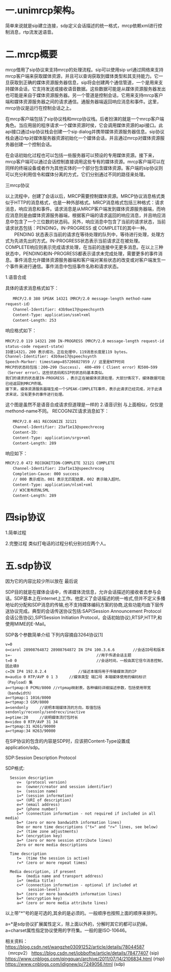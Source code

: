 
# 一.unimrcp架构。

简单来说就是sip建立连接，sdp定义会话描述的统一格式，mrcp依赖xml进行控制消息，rtp流发送语音。












# 二.mrcp概要

mrcp借用了sip协议来支持mrcp的处理流程。sip可以使用sip url通过网络来支持mrcp客户端来获取媒体资源，并且可以查询获取到媒体类型和其支持能力。它一旦获取到正确的媒体资源服务器信息，sip将会创建两个通信管道，一个是用来支持媒体会话，它支持发送或接收语音数据。这些数据可能是从媒体资源服务器发出也可能是来自于媒体资源服务器。另一个管道是控制会话，它用来支持mrcp客户端和媒体资源服务器之间的请求通信。通服务器端返回响应消息和事件。这里，mrcp协议是运行在控制会话之上。

 在mrcp客户端包括了sip协议栈和mrcp协议栈。后者扮演的就是一个mrcp客户端角色。当应用层的程序请求一个媒体资源时侯，它会调用媒体资源的api接口。此api接口通过sip协议栈会创建一个sip dialog并携带媒体资源服务器信息。sip协议栈会通过rtp对媒体服务器资源初始化一个媒体会话，并且通过mrcp对媒体资源服务器创建一个控制会话。
                
 在会话初始化过程也可以包括一些服务器可以预设的专用媒体资源。接下来，mrcp客户端可以通过会话控制直接调用这些专有的媒体资源。mrcp客户端可以在同样的终端设备或者作为其他实体的一个部分包含媒体资源。客户端的sip协议则可以充分利用信令和媒体分离的方式，它们分别通过不同的路径来处理。


三mrcp协议

以上流程中，创建了会话以后，MRCP需要控制媒体资源。MRCP协议消息格式类似于HTTP的消息格式，也是一种外部格式。MRCP消息格式包括三种格式：请求消息，响应消息和事件。请求消息是从MRCP客户端发到媒体资源服务器端，而响应消息则是由媒体资源服务器端，根据客户端的请求返回的响应消息，并且响应消息中包含了一个三位数的状态码。另外，响应消息中包含了当前的请求状态，当前请求状态包括：PENDING，IN-PROGRESS 或 COMPLETE的其中一种。
　　PENDING 状态表示当前的请求在等待处理的队列中，等待进行处理，处理方式为先进先出的方式。IN-PROGRESS状态表示当前请求正在被处理。COMPLETE响应则表示完成请求处理，在当前的连接中无更多消息。在以上三种状态中，PENDING和IN-PROGRESS都表示请求未完成处理，需要更多的事件消息。事件消息允许媒体资源服务器端和客户端对某些状态的改变或对客户端发生一个事件来进行通信。事件消息中包括事件名称和请求状态。

1.语音合成

具体的请求消息格式如下：
```
　　MRCP/2.0 380 SPEAK 14321（MRCP/2.0 message-length method-name request-id）
　　Channel-Identifier: 43b9ae17@speechsynth
　　Content-Type: application/ssml+xml
　　Content-Length: 253
```





响应格式如下：
```
MRCP/2.0 119 14321 200 IN-PROGRESS（MRCP/2.0 message-length request-id status-code request-state）
ID是14321，200 表示成功，正在处理中，119消息长度是119 bytes。
Channel-Identifier: 43b9ae17@speechsynth
Speech-Marker: timestamp=857206027059 // 这里是NTP时间
MRCP的状态码包括：200–299（Success）， 400–499（ Client error）和500–599（Server error）。这些状态码和SIP的状态码基本类似。
我们的请求的状态是IN-PROGRESS ，表示正在被媒体资源处理，大部分情况下，媒体数据可能已经返回到MRCP终端。
接下来，媒体资源服务器端生成一个SPEAK-COMPLETE事件，表示此请求已经完成，对于此请求来说，没有更多的事件进行处理。
```

这个图是虽然不是语音合成请求但道理是一样的
2.语音识别
与上面相似，仅仅是methond-name不同。
RECOGNIZE请求消息如下：
```
　　MRCP/2.0 461 RECOGNIZE 32121
　　Channel-Identifier: 23af1e13@speechrecog
　　Content-ID:
　　Content-Type: application/srgs+xml
　　Content-Length: 289
  ```
响应如下：
```
MRCP/2.0 472 RECOGNITION-COMPLETE 32121 COMPLETE
　　Channel-Identifier: 23af1e13@speechrecog
　　Completion-Cause: 000 success
　　// 000 表示成功，001 表示无匹配结果，002 表示输入超时。
　　Content-Type: application/nlsml+xml
　　// W3C发布的NLSML
　　Content-Length: 289
  ```


# 四sip协议

1.简单过程






2.完整过程
类似打电话的过程分机分别对应两个人。





# 五.sdp协议
因为它的内容比较少所以放在 最后说

SDP目的就是在媒体会话中，传递媒体流信息，允许会话描述的接收者去参与会话。SDP基本上在internet上工作。他定义了会话描述的统一格式,但并不定义多播地址的分配和SDP消息的传输,也不支持媒体编码方案的协商,这些功能均由下层传送协议完成。典型的会话传送协议包括:SAP(Session Announcement Protocol会话公告协议),SIP(Session Initiation Protocol，会话初始协议),RTSP,HTTP,和使用MIME的E-Mail。


SDP各个参数简单介绍
下列内容摘自3264协议[1]
```
v=0                                                                              
o=carol 28908764872 28908764872 IN IP4 100.3.6.6        //会话ID号和版本
s=-                                     //用于传递会话主题
t=0 0                                   //会话时间，一般由其它信令消息控制，因此填0
c=IN IP4 192.0.2.4              //描述本端将用于传输媒体流的IP
m=audio 0 RTP/AVP 0 1 3     //媒体类型 端口号 本端媒体使用的编码标识（Payload）集
a=rtpmap:0 PCMU/8000 //rtpmap映射表，各种编码详细描述参数，包括使用带宽（bandwidth）
a=rtpmap:1 1016/8000
a=rtpmap:3 GSM/8000
a=sendonly     //说明本端媒体流的方向，取值包括sendonly/recvonly/sendrecv/inactive
a=ptime:20     //说明媒体流打包时长
m=video 0 RTP/AVP 31 34
a=rtpmap:31 H261/90000
a=rtpmap:34 H263/90000
```


在SIP协议的包含的内容是SDP时，应该把Content-Type设置成application/sdp。

SDP:Session Description Protocol

SDP格式:

      Session description
         v=  (protocol version)
         o=  (owner/creator and session identifier)
         s=  (session name)
         i=* (session information)
         u=* (URI of description)
         e=* (email address)
         p=* (phone number)
         c=* (connection information - not required if included in all media)
         b=* (zero or more bandwidth information lines)
         One or more time descriptions ("t=" and "r=" lines, see below)
         z=* (time zone adjustments)
         k=* (encryption key)
         a=* (zero or more session attribute lines)
         Zero or more media descriptions

      Time description
         t=  (time the session is active)
         r=* (zero or more repeat times)

      Media description, if present
         m=  (media name and transport address)
         i=* (media title)
         c=* (connection information - optional if included at
              session-level)
         b=* (zero or more bandwidth information lines)
         k=* (encryption key)
         a=* (zero or more media attribute lines)
         
以上带"*"号的是可选的,其余的是必须的。一般顺序也按照上面的顺序来排列。

a=*是sdp协议扩展属性定义，除上面以外的，分解时其它的都可以扔掉。
a=charset属性指定协议使用的字符集。一般的是ISO-10646。



相关资料：
https://blog.csdn.net/wangzhe03091252/article/details/78044587 （mrcpv2）
https://blog.csdn.net/jobbofhe/article/details/78477407 (sip)
https://www.cnblogs.com/qingquan/archive/2011/07/14/2106834.html (rtsp)
https://www.cnblogs.com/idignew/p/7249056.html (sdp)













